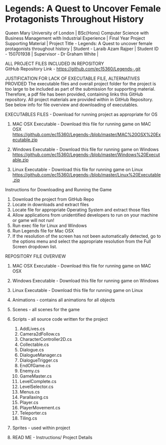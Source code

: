 # Legends: A Quest to Uncover Female Protagonists Throughout History 
Queen Mary University of London |
BSc(Hons) Computer Science with Business Management with Industrial Experience |
Final Year Project Supporting Material |
Project Title - Legends: A Quest to uncover female protagonists throughout history |
Student - Laraib Azam Rajper |
Student ID -  150701938 |
Supervisor -  Dr Graham White |

ALL PROJECT FILES INCLUDED IN REPOSITORY  
GitHub Repository Link - https://github.com/ec15360/Legends-.git

JUSTIFICATION FOR LACK OF EXECUTABLE FILE, ALTERNATIVES PROVIDED
The executable files and overall project folder for the project is too large to be included as part of the submission for supporting material. Therefore, a pdf file has been provided, containing links this GitHub repository. All project materials are provided within in GitHub Repository. See below info for file overview and downloading of executables.

EXECUTABLES FILES - Download for running project as appropriate for OS
1. MAC OSX Executable - Download this file for running game on MAC OSX
https://github.com/ec15360/Legends-/blob/master/MAC%20OSX%20Executable.zip

2. Windows Executable - Download this file for running game on Windows
https://github.com/ec15360/Legends-/blob/master/Windows%20Executable.zip

3. Linux Executable - Download this file for running game on Linux
https://github.com/ec15360/Legends-/blob/master/Linux%20Executable.zip

Instructions for Downloading and Running the Game
1.	Download the project from GitHub Repo 
2.	Locate in downloads and extract files
3.	Locate file for appropriate Operating System and extract those files
4.	Allow applications from unidentified developers to run on your machine or game will not run!
5.	Run exec file for Linux and Windows
6.	Run Legends file for Mac OSX
7.	If the resolution of the screen has not been automatically detected, go to the options menu and select the appropriate resolution from the Full Screen dropdown list.

REPOSITORY FILE OVERVIEW 

1. MAC OSX Executable - Download this file for running game on MAC OSX
1. Windows Executable - Download this file for running game on Windows
1. Linux Executable - Download this file for running game on Linux
1. Animations - contains all animations for all objects
3. Scenes - all scenes for the game
4. Scripts - all source code written for the project 
	1. AddLives.cs
	2. Camera2dFollow.cs
	3. CharacterController2D.cs
	4. Collectable.cs
	5. Dialogue.cs
	6. DialogueManager.cs
	7. DialogueTrigger.cs
	8. EndOfGame.cs
	9. Enemy.cs
	10. GameMaster.cs
	11. LevelComplete.cs
	12. LevelSelector.cs
	13. Menus.cs
	14. Parallaxing.cs
	15. Player.cs
	16. PlayerMovement.cs
	17. Teleporter.cs
 	18. Tiling.cs
 
5. Sprites - used within project 
6. READ ME - Instructions/ Project Details

 





